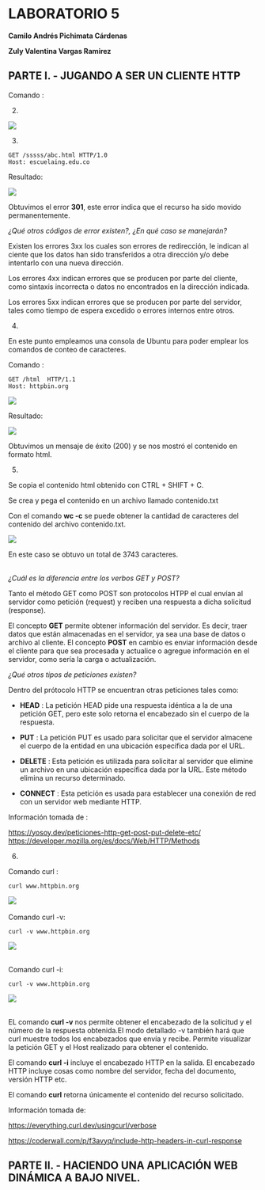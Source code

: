 # LABORATORIO 5
__Camilo Andrés Pichimata Cárdenas__ 

__Zuly Valentina Vargas Ramirez__

## PARTE I. - JUGANDO A SER UN CLIENTE HTTP

Comando :

2.  
<img src = "img/comando1Telnet.png " >

3. 

    GET /sssss/abc.html HTTP/1.0
    Host: escuelaing.edu.co    

Resultado:

<img src = "img/PrimerTelnet.png " >

Obtuvimos el error **301**, este error indica que el recurso ha sido movido permanentemente. 


_¿Qué otros códigos de error existen?, ¿En qué caso se manejarán?_

Existen los errores 3xx los cuales son errores de redirección, le indican al ciente que los datos han sido transferidos a otra dirección y/o debe intentarlo con una nueva dirección.

Los errores 4xx indican errores que se producen por parte del cliente, como sintaxis incorrecta o datos no encontrados en la dirección indicada. 

Los errores 5xx indican errores que se producen por parte del servidor, tales como tiempo de espera excedido o errores internos entre otros. 

4. 
En este punto empleamos una consola de Ubuntu para poder emplear los comandos de conteo de caracteres. 

Comando : 

    GET /html  HTTP/1.1
    Host: httpbin.org 

<img src = "img/comando2Telnet.png " >



Resultado:

<img src = "img/SegundoTelnet.png ">

 Obtuvimos un mensaje de éxito (200) y se nos mostró el contenido en formato html. 

5. 
Se copia el contenido html obtenido con CTRL + SHIFT + C.

Se crea y pega el contenido en un archivo llamado contenido.txt

Con el comando **wc -c** se puede obtener la cantidad de caracteres del contenido del archivo contenido.txt.


<img src = "img/numeroCaracteres.png ">  

En este caso se obtuvo un total de 3743 caracteres.
  <br/><br/>

 _¿Cuál es la diferencia entre los verbos GET y POST?_

 Tanto el método GET como POST son protocolos HTPP el cual envían al servidor como petición (request) y reciben una respuesta a dicha solicitud (response). 

 El concepto **GET** permite obtener información del servidor. Es decir, traer datos que están almacenadas en el servidor, ya sea una base de datos o archivo al cliente. El concepto **POST** en cambio es enviar información desde el cliente para que sea procesada y actualice o agregue información en el servidor, como sería la carga o actualización. 

_¿Qué otros tipos de peticiones existen?_
 
 Dentro del prótocolo HTTP se encuentran otras peticiones tales como:

 - **HEAD** : La petición HEAD pide una respuesta idéntica a la de una petición GET, pero este solo retorna el encabezado sin el cuerpo de la respuesta.

 - **PUT** : La petición PUT es usado para solicitar que el servidor almacene el cuerpo de la entidad en una ubicación específica dada por el URL.

 - **DELETE** : Esta petición es utilizada para solicitar al servidor que elimine un archivo en una ubicación específica dada por la URL. Este método elimina un recurso determinado.

- **CONNECT** : Esta petición es usada para establecer una conexión de red con un servidor web mediante HTTP.

Información tomada de :

https://yosoy.dev/peticiones-http-get-post-put-delete-etc/
https://developer.mozilla.org/es/docs/Web/HTTP/Methods


6.
Comando curl :

    curl www.httpbin.org 

<img src = "img/curl_1.png "> 
<br/><br/>
Comando curl -v:


    curl -v www.httpbin.org

<img src = "img/curl_v.png "> 
<br/><br/>

Comando curl -i:


    curl -v www.httpbin.org

<img src = "img/curl_i.png "> 
<br/><br/>

EL comando **curl -v** nos permite obtener el encabezado de la solicitud y el número de la respuesta obtenida.El modo detallado -v también hará que curl muestre todos los encabezados que envía y recibe. Permite visualizar la petición GET y el Host realizado para obtener el contenido.


El comando **curl -i** incluye el encabezado HTTP en la salida. El encabezado HTTP incluye cosas como nombre del servidor, fecha del documento, versión HTTP etc.

El comando **curl** retorna únicamente el contenido del recurso solicitado.


Información tomada de:

https://everything.curl.dev/usingcurl/verbose

https://coderwall.com/p/f3avyq/include-http-headers-in-curl-response

 ## PARTE II. - HACIENDO UNA APLICACIÓN WEB DINÁMICA A BAJO NIVEL.